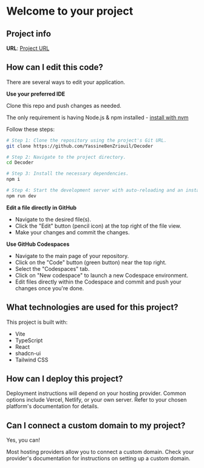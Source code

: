 # Welcome to your project

## Project info

**URL**: [Project URL](https://github.com/YassineBenZriouil/Decoder)

## How can I edit this code?

There are several ways to edit your application.

**Use your preferred IDE**

Clone this repo and push changes as needed.

The only requirement is having Node.js & npm installed - [install with nvm](https://github.com/nvm-sh/nvm#installing-and-updating)

Follow these steps:

```sh
# Step 1: Clone the repository using the project's Git URL.
git clone https://github.com/YassineBenZriouil/Decoder

# Step 2: Navigate to the project directory.
cd Decoder

# Step 3: Install the necessary dependencies.
npm i

# Step 4: Start the development server with auto-reloading and an instant preview.
npm run dev
```

**Edit a file directly in GitHub**

-   Navigate to the desired file(s).
-   Click the "Edit" button (pencil icon) at the top right of the file view.
-   Make your changes and commit the changes.

**Use GitHub Codespaces**

-   Navigate to the main page of your repository.
-   Click on the "Code" button (green button) near the top right.
-   Select the "Codespaces" tab.
-   Click on "New codespace" to launch a new Codespace environment.
-   Edit files directly within the Codespace and commit and push your changes once you're done.

## What technologies are used for this project?

This project is built with:

-   Vite
-   TypeScript
-   React
-   shadcn-ui
-   Tailwind CSS

## How can I deploy this project?

Deployment instructions will depend on your hosting provider. Common options include Vercel, Netlify, or your own server. Refer to your chosen platform's documentation for details.

## Can I connect a custom domain to my project?

Yes, you can!

Most hosting providers allow you to connect a custom domain. Check your provider's documentation for instructions on setting up a custom domain.
